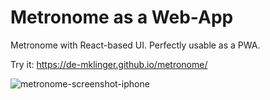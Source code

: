 # Metronome as a Web-App

Metronome with React-based UI. Perfectly usable as a PWA.

Try it: https://de-mklinger.github.io/metronome/

![metronome-screenshot-iphone](https://github.com/de-mklinger/metronome-frontend/assets/684527/147526b3-c130-45b2-9ee2-54dae01dfa13)
